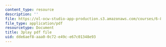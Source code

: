 ```yaml
---
content_type: resource
description: ''
file: https://ol-ocw-studio-app-production.s3.amazonaws.com/courses/6-811-principles-and-practice-of-assistive-technology-fall-2014/dde6aef8aaa00c72e49ce67c01348e93_x18bMLW4eO4.pdf
file_type: application/pdf
resourcetype: Document
title: 3play pdf file
uid: dde6aef8-aaa0-0c72-e49c-e67c01348e93
---
```

